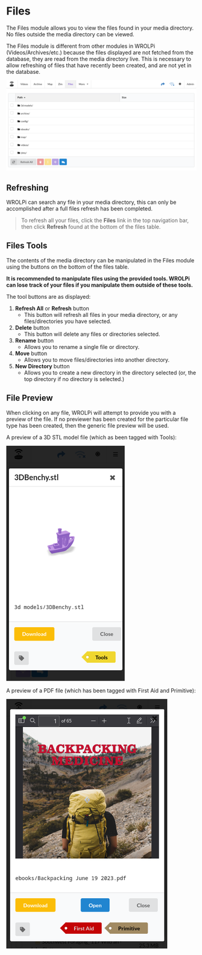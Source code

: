 # Files

The Files module allows you to view the files found in your media directory. No files outside the media directory
can be viewed.

The Files module is different from other modules in WROLPi (Videos/Archives/etc.) because the files displayed are not
fetched from the database, they are read from the media directory live. This is necessary to allow refreshing of files
that have recently been created, and are not yet in the database.

![Files Page](files-page.png)

## Refreshing

WROLPi can search any file in your media directory, this can only be accomplished after a full files refresh has been
completed.

> To refresh all your files, click the **Files** link in the top navigation bar, then click **Refresh** found at the
> bottom of the files table.

## Files Tools

The contents of the media directory can be manipulated in the Files module using the buttons on the bottom of the files
table.

**It is recommended to manipulate files using the provided tools. WROLPi can lose track of your files if you manipulate
them outside of these tools.**

The tool buttons are as displayed:

1. **Refresh All** or **Refresh** button
    * This button will refresh all files in your media directory, or any files/directories you have selected.
2. **Delete** button
    * This button will delete any files or directories selected.
3. **Rename** button
    * Allows you to rename a single file or directory.
4. **Move** button
    * Allows you to move files/directories into another directory.
5. **New Directory** button
    * Allows you to create a new directory in the directory selected (or, the top directory if no directory is
      selected.)

## File Preview

When clicking on any file, WROLPi will attempt to provide you with a preview of the file. If no previewer has been
created for the particular file type has been created, then the generic file preview will be used.

A preview of a 3D STL model file (which as been tagged with Tools):

![A preview of a 3D STL file](3d-benchy-preview.png)

A preview of a PDF file (which has been tagged with First Aid and Primitive):

![A preview of a PDF file](pdf-preview.png)
